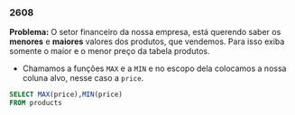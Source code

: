 ### 2608

**Problema:** O setor financeiro da nossa empresa, está querendo saber os **menores** e **maiores** valores dos produtos, que vendemos. Para isso exiba somente o maior e o menor preço da tabela produtos.

- Chamamos a funções `MAX` e a `MIN` e no escopo dela colocamos a nossa coluna alvo, nesse caso a `price`.

```sql
SELECT MAX(price),MIN(price) 
FROM products
```